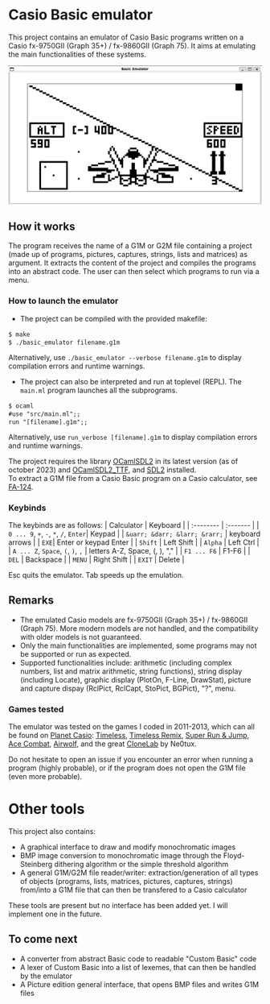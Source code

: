 # Casio Basic emulator

This project contains an emulator of Casio Basic programs written on a Casio fx-9750GII (Graph 35+) / fx-9860GII (Graph 75). It aims at emulating the main functionalities of these systems.

<!-- Early demo, on the games I coded in high school:
[![](https://markdown-videos-api.jorgenkh.no/youtube/Be-btigfZnY)](https://youtu.be/Be-btigfZnY) -->

![Screen](https://github.com/alexblanche/basic_project/blob/main/data/screen.png)

## How it works

The program receives the name of a G1M or G2M file containing a project (made up of programs, pictures, captures, strings, lists and matrices) as argument. It extracts the content of the project and compiles the programs into an abstract code. The user can then select which programs to run via a menu.

### How to launch the emulator

- The project can be compiled with the provided makefile:
```
$ make
$ ./basic_emulator filename.g1m
```
Alternatively, use ```./basic_emulator --verbose filename.g1m``` to display compilation errors and runtime warnings.

- The project can also be interpreted and run at toplevel (REPL). The ```main.ml``` program launches all the subprograms.
```
$ ocaml
#use "src/main.ml";;
run "[filename].g1m";;
```
Alternatively, use ```run_verbose [filename].g1m``` to display compilation errors and runtime warnings.   

The project requires the library [OCamlSDL2](https://github.com/fccm/OCamlSDL2) in its latest version (as of october 2023) and [OCamlSDL2_TTF](https://github.com/fccm/OCamlSDL2_TTF), and [SDL2](https://www.libsdl.org/) installed.  
To extract a G1M file from a Casio Basic program on a Casio calculator, see [FA-124](https://www.planet-casio.com/Fr/logiciels/voir_un_logiciel_casio.php?showid=16).

### Keybinds

The keybinds are as follows:
| Calculator | Keyboard |
| :-------- | :------- |
| ```0 ... 9```, ```+```, ```-```, ```*```, ```/```, ```Enter```| Keypad |
| ```&uarr; &darr; &larr; &rarr;``` | keyboard arrows |
| ```EXE```| Enter or keypad Enter |
| ```Shift``` | Left Shift |
| ```Alpha``` | Left Ctrl |
| ```A ... Z```, ```Space```, ```(```, ```)```, ```,``` | letters A-Z, Space, (, ), "," |
| ```F1 ... F6``` | F1-F6 |
| ```DEL``` | Backspace |
| ```MENU``` | Right Shift |
| ```EXIT``` | Delete |

Esc quits the emulator. Tab speeds up the emulation.

## Remarks
- The emulated Casio models are fx-9750GII (Graph 35+) / fx-9860GII (Graph 75). More modern models are not handled, and the compatibility with older models is not guaranteed.
- Only the main functionalities are implemented, some programs may not be supported or run as expected.
- Supported functionalities include: arithmetic (including complex numbers, list and matrix arithmetic, string functions), string display (including Locate), graphic display (PlotOn, F-Line, DrawStat), picture and capture dispay (RclPict, RclCapt, StoPict, BGPict), "?", menu.

### Games tested

The emulator was tested on the games I coded in 2011-2013, which can all be found on [Planet Casio](https://www.planet-casio.com/): [Timeless](https://www.planet-casio.com/Fr/programmes/programme2007-1-timeless-alex-1186-jeux-reflexion.html), [Timeless Remix](https://www.planet-casio.com/Fr/programmes/programme2228-last-timeless-remix-alex-1186-jeux-reflexion.html), [Super Run & Jump](https://www.planet-casio.com/Fr/programmes/programme2156-1-super-run-jump-alex-1186-jeux-actionsport.html), [Ace Combat](https://www.planet-casio.com/Fr/programmes/programme1960-1-ace-combat-alex-1186-jeux-directiontir.html), [Airwolf](https://www.planet-casio.com/Fr/programmes/programme2240-1-airwolf-alex-1186-jeux-directiontir.html), and the great [CloneLab](https://www.planet-casio.com/Fr/programmes/programme1984-1-clonelab-ne0tux-jeux-reflexion.html) by Ne0tux.

Do not hesitate to open an issue if you encounter an error when running a program (highly probable), or if the program does not open the G1M file (even more probable).


# Other tools

This project also contains:
- A graphical interface to draw and modify monochromatic images
- BMP image conversion to monochromatic image through the Floyd-Steinberg dithering algorithm or the simple threshold algorithm
- A general G1M/G2M file reader/writer: extraction/generation of all types of objects (programs, lists, matrices, pictures, captures, strings) from/into a G1M file that can then be transfered to a Casio calculator

These tools are present but no interface has been added yet. I will implement one in the future.


## To come next
- A converter from abstract Basic code to readable "Custom Basic" code
- A lexer of Custom Basic into a list of lexemes, that can then be handled by the emulator
- A Picture edition general interface, that opens BMP files and writes G1M files
